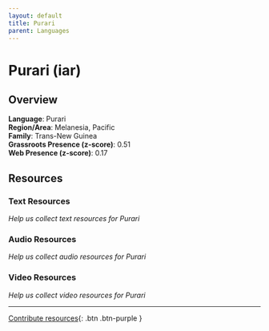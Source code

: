 ```yaml
---
layout: default
title: Purari
parent: Languages
---
```


# Purari (iar)

## Overview

**Language**: Purari  
**Region/Area**: Melanesia, Pacific  
**Family**: Trans-New Guinea  
**Grassroots Presence (z-score)**: 0.51  
**Web Presence (z-score)**: 0.17  

## Resources

### Text Resources
*Help us collect text resources for Purari*

### Audio Resources
*Help us collect audio resources for Purari*

### Video Resources
*Help us collect video resources for Purari*

---

[Contribute resources](https://forms.office.com/e/1SfLJx3u1r){: .btn .btn-purple }
